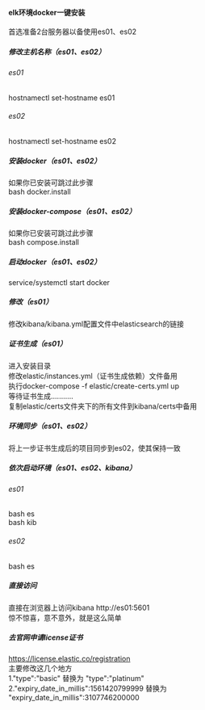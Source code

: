 #### elk环境docker一键安装  
首选准备2台服务器以备使用es01、es02 

##### 修改主机名称（es01、es02）  
###### es01
hostnamectl set-hostname es01  
###### es02
hostnamectl set-hostname es02  

##### 安装docker（es01、es02）  
如果你已安装可跳过此步骤  
bash docker.install  

##### 安装docker-compose（es01、es02）  
如果你已安装可跳过此步骤  
bash compose.install  

##### 启动docker（es01、es02）    
service/systemctl start docker  

##### 修改（es01）    
修改kibana/kibana.yml配置文件中elasticsearch的链接  

##### 证书生成（es01）    
进入安装目录  
修改elastic/instances.yml（证书生成依赖）文件备用  
执行docker-compose -f elastic/create-certs.yml up  
等待证书生成...........  
复制elastic/certs文件夹下的所有文件到kibana/certs中备用  

##### 环境同步（es01、es02）  
将上一步证书生成后的项目同步到es02，使其保持一致  

##### 依次启动环境（es01、es02、kibana）  
###### es01
bash es  
bash kib  
###### es02
bash es  


##### 直接访问  
直接在浏览器上访问kibana http://es01:5601  
惊不惊喜，意不意外，就是这么简单  

##### 去官网申请license证书  
https://license.elastic.co/registration  
主要修改这几个地方  
1."type":"basic" 替换为 "type":"platinum"  
2."expiry_date_in_millis":1561420799999 替换为 "expiry_date_in_millis":3107746200000  